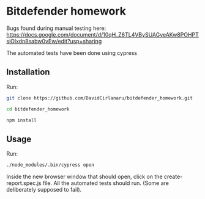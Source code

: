 # Bitdefender homework

Bugs found during manual testing here:
https://docs.google.com/document/d/10qH_Z6TL4VBySUAGyeAKw8POHPTsiOlxdn8sabw0vEw/edit?usp=sharing

The automated tests have been done using cypress

## Installation

Run:
```bash
git clone https://github.com/DavidCirlanaru/bitdefender_homework.git
```

```bash
cd bitdefender_homework
```

```bash
npm install
```


## Usage
Run:
```bash
./node_modules/.bin/cypress open
```

Inside the new browser window that should open, click on the create-report.spec.js file. All the automated tests should run. (Some are deliberately supposed to fail).
